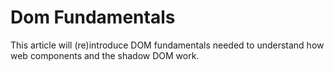 # Dom Fundamentals

This article will (re)introduce DOM fundamentals needed to understand how web components and the shadow DOM work.

